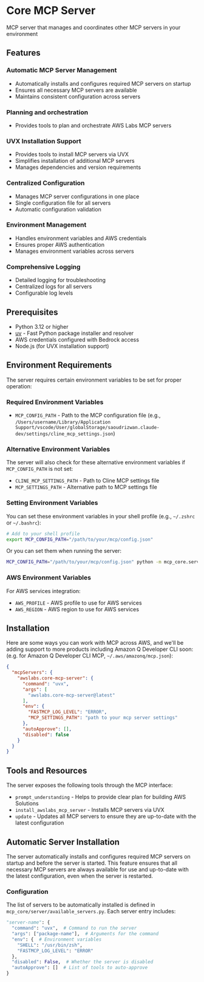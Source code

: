 # Core MCP Server

MCP server that manages and coordinates other MCP servers in your environment

## Features

### Automatic MCP Server Management

- Automatically installs and configures required MCP servers on startup
- Ensures all necessary MCP servers are available
- Maintains consistent configuration across servers

### Planning and orchestration

- Provides tools to plan and orchestrate AWS Labs MCP servers

### UVX Installation Support

- Provides tools to install MCP servers via UVX
- Simplifies installation of additional MCP servers
- Manages dependencies and version requirements

### Centralized Configuration

- Manages MCP server configurations in one place
- Single configuration file for all servers
- Automatic configuration validation

### Environment Management

- Handles environment variables and AWS credentials
- Ensures proper AWS authentication
- Manages environment variables across servers

### Comprehensive Logging

- Detailed logging for troubleshooting
- Centralized logs for all servers
- Configurable log levels

## Prerequisites

- Python 3.12 or higher
- [uv](https://github.com/astral-sh/uv) - Fast Python package installer and resolver
- AWS credentials configured with Bedrock access
- Node.js (for UVX installation support)

## Environment Requirements

The server requires certain environment variables to be set for proper operation:

### Required Environment Variables

- `MCP_CONFIG_PATH` - Path to the MCP configuration file (e.g., `/Users/username/Library/Application Support/vscode/User/globalStorage/saoudrizwan.claude-dev/settings/cline_mcp_settings.json`)

### Alternative Environment Variables

The server will also check for these alternative environment variables if `MCP_CONFIG_PATH` is not set:

- `CLINE_MCP_SETTINGS_PATH` - Path to Cline MCP settings file
- `MCP_SETTINGS_PATH` - Alternative path to MCP settings file

### Setting Environment Variables

You can set these environment variables in your shell profile (e.g., `~/.zshrc` or `~/.bashrc`):

```bash
# Add to your shell profile
export MCP_CONFIG_PATH="/path/to/your/mcp/config.json"
```

Or you can set them when running the server:

```bash
MCP_CONFIG_PATH="/path/to/your/mcp/config.json" python -m mcp_core.server.server
```

### AWS Environment Variables

For AWS services integration:

- `AWS_PROFILE` - AWS profile to use for AWS services
- `AWS_REGION` - AWS region to use for AWS services

## Installation

Here are some ways you can work with MCP across AWS, and we'll be adding support to more products including Amazon Q Developer CLI soon: (e.g. for Amazon Q Developer CLI MCP, `~/.aws/amazonq/mcp.json`):

```json
{
  "mcpServers": {
    "awslabs.core-mcp-server": {
      "command": "uvx",
      "args": [
        "awslabs.core-mcp-server@latest"
      ],
      "env": {
        "FASTMCP_LOG_LEVEL": "ERROR",
        "MCP_SETTINGS_PATH": "path to your mcp server settings"
      },
      "autoApprove": [],
      "disabled": false
    }
  }
}
```

## Tools and Resources

The server exposes the following tools through the MCP interface:

- `prompt_understanding` - Helps to provide clear plan for building AWS Solutions
- `install_awslabs_mcp_server` - Installs MCP servers via UVX
- `update` - Updates all MCP servers to ensure they are up-to-date with the latest configuration

## Automatic Server Installation

The server automatically installs and configures required MCP servers on startup and before the server is started. This feature ensures that all necessary MCP servers are always available for use and up-to-date with the latest configuration, even when the server is restarted.

### Configuration

The list of servers to be automatically installed is defined in `mcp_core/server/available_servers.py`. Each server entry includes:

```python
"server-name": {
  "command": "uvx",  # Command to run the server
  "args": ["package-name"],  # Arguments for the command
  "env": {  # Environment variables
    "SHELL": "/usr/bin/zsh",
    "FASTMCP_LOG_LEVEL": "ERROR"
  },
  "disabled": False,  # Whether the server is disabled
  "autoApprove": []  # List of tools to auto-approve
}
```
